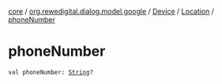 [core](../../../index.md) / [org.rewedigital.dialog.model.google](../../index.md) / [Device](../index.md) / [Location](index.md) / [phoneNumber](./phone-number.md)

# phoneNumber

`val phoneNumber: `[`String`](https://kotlinlang.org/api/latest/jvm/stdlib/kotlin/-string/index.html)`?`